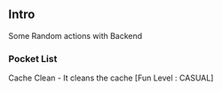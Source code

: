 ## Intro

Some Random actions with Backend

### Pocket List

Cache Clean - It cleans the cache [Fun Level : CASUAL]
